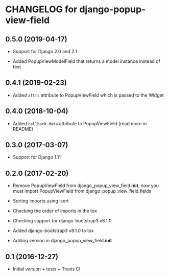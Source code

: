 # CHANGELOG for django-popup-view-field

## 0.5.0 (2019-04-17)

* Support for Django 2.0 and 2.1

* Added PopupViewModelField that returns a model instance instead of text

## 0.4.1 (2019-02-23)

* Added `attrs` attribute to PopupViewField which is passed to the Widget

## 0.4.0 (2018-10-04)

* Added `callback_data` attribute to PopupViewField (read more in README)

## 0.3.0 (2017-03-07)

* Support for Django 1.11

## 0.2.0 (2017-02-20)

* Remove PopupViewField from django_popup_view_field.__init__,
  now you must import PopupViewField from django_popup_view_field.fields

* Sorting imports using isort

* Checking the order of imports in the tox

* Checking support for django-bootstrap3 v8.1.0

* Added django-bootstrap3 v8.1.0 to tox

* Adding version in django_popup_view_field.__init__

## 0.1 (2016-12-27)

* Initial version + tests + Travis CI
